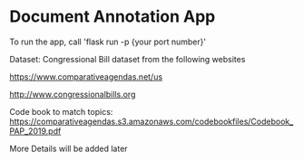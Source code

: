 # Document Annotation App
To run the app, call 'flask run -p {your port number}'


Dataset: Congressional Bill dataset from the following websites

https://www.comparativeagendas.net/us

http://www.congressionalbills.org

Code book to match topics: https://comparativeagendas.s3.amazonaws.com/codebookfiles/Codebook_PAP_2019.pdf

More Details will be added later
